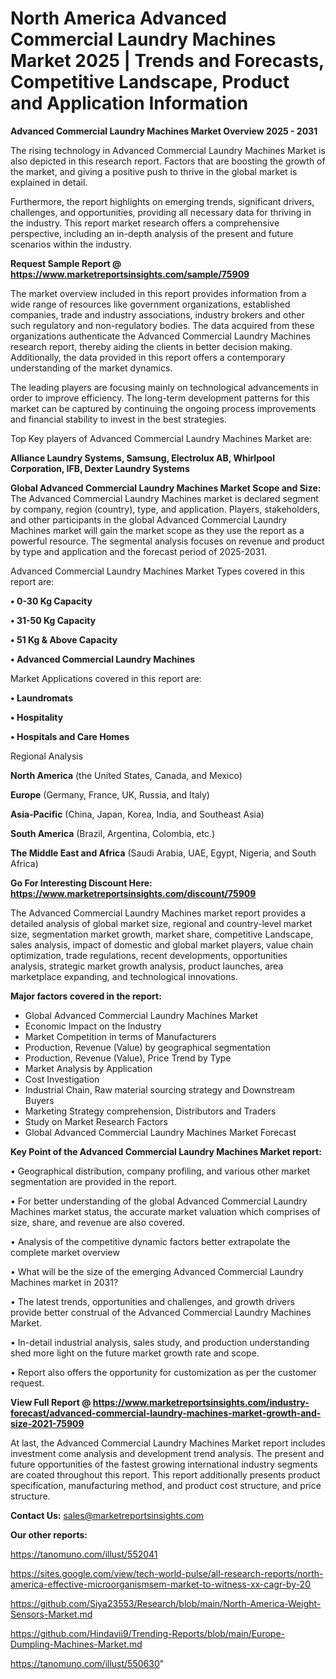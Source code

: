 # North America Advanced Commercial Laundry Machines Market 2025 | Trends and Forecasts, Competitive Landscape, Product and Application Information

<Strong> Advanced Commercial Laundry Machines Market Overview 2025 - 2031</strong>

The rising technology in Advanced Commercial Laundry Machines Market is also depicted in this research report. Factors that are boosting the growth of the market, and giving a positive push to thrive in the global market is explained in detail.

Furthermore, the report highlights on emerging trends, significant drivers, challenges, and opportunities, providing all necessary data for thriving in the industry. This report market research offers a comprehensive perspective, including an in-depth analysis of the present and future scenarios within the industry.

<strong>Request Sample Report @ <a href=https://www.marketreportsinsights.com/sample/75909>https://www.marketreportsinsights.com/sample/75909</a></strong>

The market overview included in this report provides information from a wide range of resources like government organizations, established companies, trade and industry associations, industry brokers and other such regulatory and non-regulatory bodies. The data acquired from these organizations authenticate the Advanced Commercial Laundry Machines research report, thereby aiding the clients in better decision making. Additionally, the data provided in this report offers a contemporary understanding of the market dynamics.

The leading players are focusing mainly on technological advancements in order to improve efficiency. The long-term development patterns for this market can be captured by continuing the ongoing process improvements and financial stability to invest in the best strategies.

Top Key players of Advanced Commercial Laundry Machines Market are:

<strong>Alliance Laundry Systems, Samsung, Electrolux AB, Whirlpool Corporation, IFB, Dexter Laundry Systems</strong>

<strong><b>Global Advanced Commercial Laundry Machines Market Scope and Size:</b></strong>
The Advanced Commercial Laundry Machines market is declared segment by company, region (country), type, and application. Players, stakeholders, and other participants in the global Advanced Commercial Laundry Machines market will gain the market scope as they use the report as a powerful resource. The segmental analysis focuses on revenue and product by type and application and the forecast period of 2025-2031.

Advanced Commercial Laundry Machines Market Types covered in this report are:

<strong>• 0-30 Kg Capacity

• 31-50 Kg Capacity

• 51 Kg & Above Capacity

• Advanced Commercial Laundry Machines</strong>

Market Applications covered in this report are:

<strong>• Laundromats

• Hospitality

• Hospitals and Care Homes</strong> 

Regional Analysis

<strong>North America</strong> (the United States, Canada, and Mexico)

<strong>Europe</strong> (Germany, France, UK, Russia, and Italy)

<strong>Asia-Pacific</strong> (China, Japan, Korea, India, and Southeast Asia)

<strong>South America</strong> (Brazil, Argentina, Colombia, etc.)

<strong>The Middle East and Africa</strong> (Saudi Arabia, UAE, Egypt, Nigeria, and South Africa)

<strong>Go For Interesting Discount Here: <a href=https://www.marketreportsinsights.com/discount/75909>https://www.marketreportsinsights.com/discount/75909</a></strong>

The Advanced Commercial Laundry Machines market report provides a detailed analysis of global market size, regional and country-level market size, segmentation market growth, market share, competitive Landscape, sales analysis, impact of domestic and global market players, value chain optimization, trade regulations, recent developments, opportunities analysis, strategic market growth analysis, product launches, area marketplace expanding, and technological innovations.

<strong><b>Major factors covered in the report:</b></strong>
<ul>
  <li>Global Advanced Commercial Laundry Machines Market </li>
  <li>Economic Impact on the Industry</li>
  <li>Market Competition in terms of Manufacturers</li>
  <li>Production, Revenue (Value) by geographical segmentation</li>
  <li>Production, Revenue (Value), Price Trend by Type</li>
  <li>Market Analysis by Application</li>
  <li>Cost Investigation</li>
  <li>Industrial Chain, Raw material sourcing strategy and Downstream Buyers</li>
  <li>Marketing Strategy comprehension, Distributors and Traders</li>
  <li>Study on Market Research Factors</li>
  <li>Global Advanced Commercial Laundry Machines Market Forecast</li>
</ul>

<strong><b>Key Point of the Advanced Commercial Laundry Machines Market report:</b></strong>

• Geographical distribution, company profiling, and various other market segmentation are provided in the report.

• For better understanding of the global Advanced Commercial Laundry Machines market status, the accurate market valuation which comprises of size, share, and revenue are also covered.

• Analysis of the competitive dynamic factors better extrapolate the complete market overview

• What will be the size of the emerging Advanced Commercial Laundry Machines market in 2031?

• The latest trends, opportunities and challenges, and growth drivers provide better construal of the Advanced Commercial Laundry Machines Market.

• In-detail industrial analysis, sales study, and production understanding shed more light on the future market growth rate and scope.

• Report also offers the opportunity for customization as per the customer request.

<strong><b>View Full Report @ <a href=https://www.marketreportsinsights.com/industry-forecast/advanced-commercial-laundry-machines-market-growth-and-size-2021-75909>https://www.marketreportsinsights.com/industry-forecast/advanced-commercial-laundry-machines-market-growth-and-size-2021-75909</a></b></strong>


At last, the Advanced Commercial Laundry Machines Market report includes investment come analysis and development trend analysis. The present and future opportunities of the fastest growing international industry segments are coated throughout this report. This report additionally presents product specification, manufacturing method, and product cost structure, and price structure.

<strong>Contact Us:</strong>
sales@marketreportsinsights.com

<strong>Our other reports:</strong>

<a href=https://tanomuno.com/illust/552041>https://tanomuno.com/illust/552041</a>

<a href=https://sites.google.com/view/tech-world-pulse/all-research-reports/north-america-effective-microorganismsem-market-to-witness-xx-cagr-by-20>https://sites.google.com/view/tech-world-pulse/all-research-reports/north-america-effective-microorganismsem-market-to-witness-xx-cagr-by-20</a>

<a href=https://github.com/Siya23553/Research/blob/main/North-America-Weight-Sensors-Market.md>https://github.com/Siya23553/Research/blob/main/North-America-Weight-Sensors-Market.md</a>

<a href=https://github.com/Hindavii9/Trending-Reports/blob/main/Europe-Dumpling-Machines-Market.md>https://github.com/Hindavii9/Trending-Reports/blob/main/Europe-Dumpling-Machines-Market.md</a>

<a href=https://tanomuno.com/illust/550630>https://tanomuno.com/illust/550630</a>"
